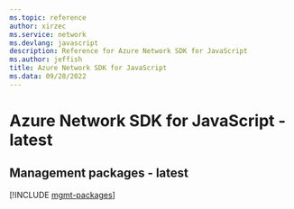 ```yaml
---
ms.topic: reference
author: xirzec
ms.service: network
ms.devlang: javascript
description: Reference for Azure Network SDK for JavaScript
ms.author: jeffish
title: Azure Network SDK for JavaScript
ms.data: 09/28/2022
---
```

# Azure Network SDK for JavaScript - latest

## Management packages - latest
[!INCLUDE [mgmt-packages](network-mgmt-index.md)]
